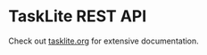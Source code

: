 # TaskLite REST API

Check out [tasklite.org] for extensive documentation.

[tasklite.org]: https://tasklite.org
